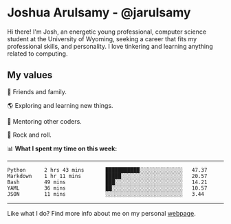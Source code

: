# Joshua Arulsamy - @jarulsamy

Hi there! I'm Josh, an energetic young professional, computer science student at the University of Wyoming, seeking a career that fits my professional skills, and personality. I love tinkering and learning anything related to computing.

## My values

:yellow_heart: Friends and family.

:earth_americas: Exploring and learning new things.

:book: Mentoring other coders.

:guitar: Rock and roll.

:bar_chart: **What I spent my time on this week:**

------
<!--START_SECTION:waka-->
```text
Python      2 hrs 43 mins       ███████████░░░░░░░░░░░░░░   47.37 
Markdown    1 hr 11 mins        █████░░░░░░░░░░░░░░░░░░░░   20.57 
Bash        49 mins             ███░░░░░░░░░░░░░░░░░░░░░░   14.21 
YAML        36 mins             ██░░░░░░░░░░░░░░░░░░░░░░░   10.57 
JSON        11 mins             ░░░░░░░░░░░░░░░░░░░░░░░░░   3.44
```
<!--END_SECTION:waka-->
------

Like what I do? Find more info about me on my personal [webpage](https://arulsamy.me).
